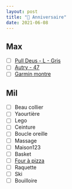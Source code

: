 ```yaml
---
layout: post
title: "🎁 Anniversaire"
date: 2021-06-08
---
```


## Max

- [ ] [Pull Deus - L - Gris](https://deuscustoms.eu/products/venice-address-crew-grey-marle?variant=12764151906376)
- [ ] [Autry - 47](https://www.globus.ch/fr/autry-sneakers-1325193100012)
- [ ] [Garmin montre](https://www.galaxus.ch/en/s1/product/garmin-forerunner-255-46-mm-carbon-one-size-sports-watches-smartwatches-21488968)

## Mil

- [ ] Beau collier
- [ ] Yaourtière
- [ ] Lego
- [ ] Ceinture
- [ ] Boucle oreille
- [ ] Massage
- [ ] Maison123
- [ ] Basket
- [ ] [Four à pizza](https://www.manor.ch/fr/p/10001530352)
- [ ] Raquette
- [ ] Ski
- [ ] Bouilloire
